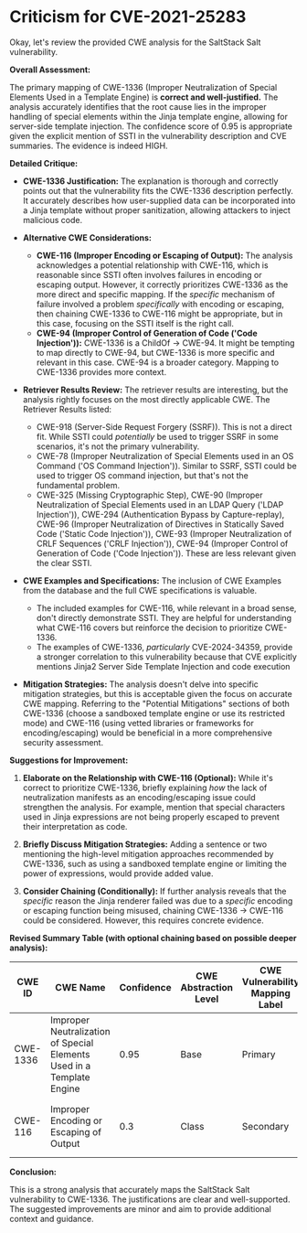 # Criticism for CVE-2021-25283

Okay, let's review the provided CWE analysis for the SaltStack Salt vulnerability.

**Overall Assessment:**

The primary mapping of CWE-1336 (Improper Neutralization of Special Elements Used in a Template Engine) is **correct and well-justified.** The analysis accurately identifies that the root cause lies in the improper handling of special elements within the Jinja template engine, allowing for server-side template injection. The confidence score of 0.95 is appropriate given the explicit mention of SSTI in the vulnerability description and CVE summaries. The evidence is indeed HIGH.

**Detailed Critique:**

*   **CWE-1336 Justification:** The explanation is thorough and correctly points out that the vulnerability fits the CWE-1336 description perfectly. It accurately describes how user-supplied data can be incorporated into a Jinja template without proper sanitization, allowing attackers to inject malicious code.

*   **Alternative CWE Considerations:**
    *   **CWE-116 (Improper Encoding or Escaping of Output):** The analysis acknowledges a potential relationship with CWE-116, which is reasonable since SSTI often involves failures in encoding or escaping output. However, it correctly prioritizes CWE-1336 as the more direct and specific mapping. If the *specific* mechanism of failure involved a problem *specifically* with encoding or escaping, then chaining CWE-1336 to CWE-116 might be appropriate, but in this case, focusing on the SSTI itself is the right call.
    *   **CWE-94 (Improper Control of Generation of Code ('Code Injection')):**  CWE-1336 is a ChildOf -> CWE-94. It might be tempting to map directly to CWE-94, but CWE-1336 is more specific and relevant in this case. CWE-94 is a broader category. Mapping to CWE-1336 provides more context.

*   **Retriever Results Review:** The retriever results are interesting, but the analysis rightly focuses on the most directly applicable CWE.  The Retriever Results listed:

    *   CWE-918 (Server-Side Request Forgery (SSRF)).  This is not a direct fit. While SSTI could *potentially* be used to trigger SSRF in some scenarios, it's not the primary vulnerability.
    *   CWE-78 (Improper Neutralization of Special Elements used in an OS Command ('OS Command Injection')).  Similar to SSRF, SSTI could be used to trigger OS command injection, but that's not the fundamental problem.
    *   CWE-325 (Missing Cryptographic Step), CWE-90 (Improper Neutralization of Special Elements used in an LDAP Query ('LDAP Injection')), CWE-294 (Authentication Bypass by Capture-replay), CWE-96 (Improper Neutralization of Directives in Statically Saved Code ('Static Code Injection')), CWE-93 (Improper Neutralization of CRLF Sequences ('CRLF Injection')), CWE-94 (Improper Control of Generation of Code ('Code Injection')). These are less relevant given the clear SSTI.

*   **CWE Examples and Specifications:** The inclusion of CWE Examples from the database and the full CWE specifications is valuable.

    *   The included examples for CWE-116, while relevant in a broad sense, don't directly demonstrate SSTI. They are helpful for understanding what CWE-116 covers but reinforce the decision to prioritize CWE-1336.
    *   The examples of CWE-1336, *particularly* CVE-2024-34359, provide a stronger correlation to this vulnerability because that CVE explicitly mentions Jinja2 Server Side Template Injection and code execution

*   **Mitigation Strategies:**  The analysis doesn't delve into specific mitigation strategies, but this is acceptable given the focus on accurate CWE mapping. Referring to the "Potential Mitigations" sections of both CWE-1336 (choose a sandboxed template engine or use its restricted mode) and CWE-116 (using vetted libraries or frameworks for encoding/escaping) would be beneficial in a more comprehensive security assessment.

**Suggestions for Improvement:**

1.  **Elaborate on the Relationship with CWE-116 (Optional):** While it's correct to prioritize CWE-1336, briefly explaining *how* the lack of neutralization manifests as an encoding/escaping issue could strengthen the analysis. For example, mention that special characters used in Jinja expressions are not being properly escaped to prevent their interpretation as code.

2.  **Briefly Discuss Mitigation Strategies:** Adding a sentence or two mentioning the high-level mitigation approaches recommended by CWE-1336, such as using a sandboxed template engine or limiting the power of expressions, would provide added value.
3.  **Consider Chaining (Conditionally):** If further analysis reveals that the *specific* reason the Jinja renderer failed was due to a *specific* encoding or escaping function being misused, chaining CWE-1336 -> CWE-116 could be considered. However, this requires concrete evidence.

**Revised Summary Table (with optional chaining based on possible deeper analysis):**

| CWE ID    | CWE Name                                                                  | Confidence | CWE Abstraction Level | CWE Vulnerability Mapping Label | CWE-Vulnerability Mapping Notes |
| --------- | ------------------------------------------------------------------------- | ---------- | --------------------- | ------------------------------- | ------------------------------- |
| CWE-1336  | Improper Neutralization of Special Elements Used in a Template Engine    | 0.95       | Base                  | Primary                         | Allowed                       |
| CWE-116 | Improper Encoding or Escaping of Output | 0.3 | Class | Secondary | Conditional (if root cause is specifically encoding/escaping related) |

**Conclusion:**

This is a strong analysis that accurately maps the SaltStack Salt vulnerability to CWE-1336. The justifications are clear and well-supported. The suggested improvements are minor and aim to provide additional context and guidance.